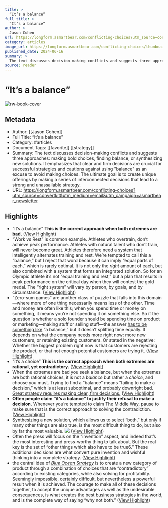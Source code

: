 ```yaml
---
title: >
  “It’s a balance”
full_title: >
  “It’s a balance”
author: >
  Jason Cohen
url: https://longform.asmartbear.com/conflicting-choices?utm_source=convertkit&utm_medium=email&utm_campaign=asmartbear_newsletter
category: articles
image_url: https://longform.asmartbear.com/conflicting-choices/thumbnail-1200w.png
published_date: 2024-06-16
summary: >
  The text discusses decision-making conflicts and suggests three approaches: making bold choices, finding balance, or synthesizing new solutions. It emphasizes that clear and firm decisions are crucial for successful strategies and cautions against using "balance" as an excuse to avoid making choices. The ultimate goal is to create unique offerings by making a series of interconnected decisions that lead to a strong and unassailable strategy.
source: reader
---
```

# “It’s a balance”

![rw-book-cover](https://longform.asmartbear.com/conflicting-choices/thumbnail-1200w.png)

## Metadata
- Author: [[Jason Cohen]]
- Full Title: “It’s a balance”
- Category: #articles
- Document Tags: [[favorite]] [[strategy]] 
- Summary: The text discusses decision-making conflicts and suggests three approaches: making bold choices, finding balance, or synthesizing new solutions. It emphasizes that clear and firm decisions are crucial for successful strategies and cautions against using "balance" as an excuse to avoid making choices. The ultimate goal is to create unique offerings by making a series of interconnected decisions that lead to a strong and unassailable strategy.
- URL: https://longform.asmartbear.com/conflicting-choices?utm_source=convertkit&utm_medium=email&utm_campaign=asmartbear_newsletter

## Highlights
- “It’s a balance”
  **This is the correct approach when both extremes are bad.** ([View Highlight](https://read.readwise.io/read/01jb4v5jg2prk1hv0b3p2dpwg3))
- “Work vs Rest” is common example. Athletes who overtrain, don’t achieve peak performance. Athletes with natural talent who don’t train, will never become great. Athletes therefore need a system that intelligently alternates training and rest.
  We’re tempted to call this a “balance,” but I reject that word because it can imply “equal parts of each,” which is rarely optimal. It is not only the *right* amount of each, but also combined with a system that forms an integrated solution. So for an Olympic athlete it’s not “equal training and rest,” but a plan that results in peak performance on the critical day when they will contest the gold medal. The “right system” will vary by person, by goals, and by circumstance. ([View Highlight](https://read.readwise.io/read/01jb4v5tr4372xqb8m9679zp3t))
- “Zero-sum games” are another class of puzzle that falls into this domain—where more of one thing necessarily means less of the other. Time and money are often like this; when you spend time or money on something, it means you’re not spending it on something else. So if the question is whether a solo founder should be spending time on product or marketing—making stuff or selling stuff—the answer [has to be something like](https://longform.asmartbear.com/product-market-fit-formula/) “a balance,” but it doesn’t splitting time equally. It depends on what the company needs more right now: more new customers, or retaining existing customers. Or stated in the negative: Whether the biggest problem right now is that customers are rejecting the product, or that not enough potential customers are trying it. ([View Highlight](https://read.readwise.io/read/01jb4v66akqb62nccqdvb5sz5t))
- “It’s a choice”
  **This is the correct approach when both extremes are rational, yet contradictory.** ([View Highlight](https://read.readwise.io/read/01jb4v6akz9grex4ydamwehah5))
- When the extremes are bad you seek a balance, but when the extremes are both rational choices, it is not a *balance* but rather a *choice*, and choose you must. Trying to find a “balance” means “failing to make a decision,” which is at least suboptimal, and probably downright bad. [Great strategy requires making clear, firm decisions.](https://longform.asmartbear.com/great-strategy/) ([View Highlight](https://read.readwise.io/read/01jb4v7yt7a7vyk82bq6asqe5s))
- **Often people claim “it’s a balance” to justify their refusal to make a decision.** Whenever you’re tempted to claim The Middle Way, pause to make sure that is the correct approach to solving the contradiction. ([View Highlight](https://read.readwise.io/read/01jb4vbmfqa2b2eqnq9g5xp37g))
- Synthesizing a new solution, which allows us to select “both,” but only if many other things are also true, is the most difficult thing to do, but also by far the most valuable.
  ![](https://longform.asmartbear.com/conflicting-choices/inventing-both-3685w.png) ([View Highlight](https://read.readwise.io/read/01jb4vh5ae6jp11bcr2k7jcy12))
- Often the press will focus on the “invention” aspect, and indeed that’s the most interesting and press-worthy thing to talk about. But the real key is the set of “other things which also have to be true6.” These additional decisions are what convert pure invention and wishful thinking into a complete strategy. ([View Highlight](https://read.readwise.io/read/01jb4vj3vhd68ex64w5hcbzhqd))
- the central idea of [*Blue Ocean Strategy*](https://www.amazon.com/Blue-Ocean-Strategy-Expanded-Uncontested/dp/1625274491/ref=asc_df_1625274491/?tag=hyprod-20&linkCode=df0&hvadid=693465227026&hvpos=&hvnetw=g&hvrand=15655197287935843831&hvpone=&hvptwo=&hvqmt=&hvdev=c&hvdvcmdl=&hvlocint=&hvlocphy=9028297&hvtargid=pla-318700082110&psc=1&mcid=56178674db62348fb13db63425b6f6f4&gad_source=1&gclid=Cj0KCQjwltKxBhDMARIsAG8KnqUlPAscTCb9JhSJSICR6vc-0YuAIfc7NFMetccl9l0lX9XFgrjjx0YaAmNuEALw_wcB&utm_source=longform.asmartbear.com&utm_campaign=longform.asmartbear.com&utm_medium=post) is to create a new category of product through a combination of choices that are “contradictory” according to existing categories, while also solving for profitability. Seemingly impossible, certainly difficult, but nevertheless a powerful result when it is achieved.
  The courage to make all of these decisions together, to accept the unique advantages as well as the undesirable consequences, is what creates the best business strategies in the world, and is the complete way of saying “why not both.” ([View Highlight](https://read.readwise.io/read/01jb4vnjxsqvdrzabh5jzw8b73))


